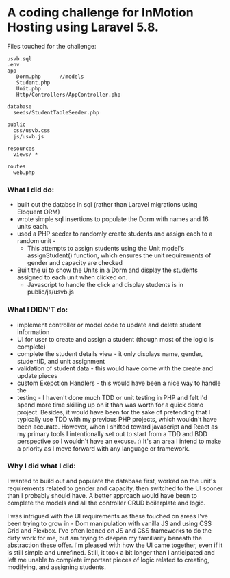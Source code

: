 # A coding challenge for InMotion Hosting using Laravel 5.8.

Files touched for the challenge:
```
usvb.sql
.env
app
   Dorm.php      //models
   Student.php
   Unit.php
   Http/Controllers/AppController.php
   
database
  seeds/StudentTableSeeder.php

public
  css/usvb.css
  js/usvb.js      

resources 
  views/ *

routes
  web.php
```


### What I did do:
* built out the databse in sql (rather than Laravel migrations using Eloquent ORM)
* wrote simple sql insertions to populate the Dorm with names and 16 units each.
* used a PHP seeder to randomly create students and assign each to a random unit - 
  * This attempts to assign students using the Unit model's assignStudent() function, which ensures the unit requirements of gender and capacity are checked
* Built the ui to show the Units in a Dorm and display the students assigned to each unit when clicked on.
  * Javascript to handle the click and display students is in public/js/usvb.js 

### What I DIDN'T do:
* implement controller or model code to update and delete student information
* UI for user to create and assign a student (though most of the logic is complete)
* complete the student details view - it only displays name, gender, studentID, and unit assignment
* validation of student data - this would have come with the create and update pieces
* custom Exepction Handlers - this would have been a nice way to handle the
* testing - I haven't done much TDD or unit testing in PHP and felt I'd spend more time skilling up on it than was worth for a quick demo project. Besides, it would have been for the sake of pretending that I typically use TDD with my previous PHP projects, which wouldn't have been accurate. However, when I shifted toward javascript and React as my primary tools I intentionally set out to start from a TDD and BDD perspective so I wouldn't have an excuse. :) It's an area I intend to make a priority as I move forward with any language or framework. 

### Why I did what I did:
I wanted to build out and populate the database first, worked on the unit's requirements related to gender and capacity, then switched to the UI sooner than I probably should have. A better approach would have been to complete the models and all the controller CRUD boilerplate and logic. 

I was intrigued with the UI requirements as these touched on areas I've been trying to grow in - Dom manipulation with vanilla JS and using CSS Grid and Flexbox. I've often leaned on JS and CSS frameworks to do the dirty work for me, but am trying to deepen my familiarity beneath the abstraction these offer. I'm pleased with how the UI came together, even if it is still simple and unrefined. Still, it took a bit longer than I anticipated and left me unable to complete important pieces of logic related to creating, modifying, and assigning students.

